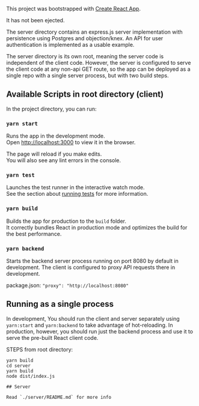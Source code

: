 This project was bootstrapped with [Create React App](https://github.com/facebook/create-react-app).

It has not been ejected.

The server directory contains an express.js server implementation with persistence using Postgres
and objection/knex.  An API for user authentication is implemented as a usable example.

The server directory is its own root, meaning the server code is independent of the client code.
However, the server is configured to serve the client code at any non-api GET route, so the app
can be deployed as a single repo with a single server process, but with two build steps.

## Available Scripts in root directory (client)

In the project directory, you can run:

### `yarn start`

Runs the app in the development mode.<br />
Open [http://localhost:3000](http://localhost:3000) to view it in the browser.

The page will reload if you make edits.<br />
You will also see any lint errors in the console.

### `yarn test`

Launches the test runner in the interactive watch mode.<br />
See the section about [running tests](https://facebook.github.io/create-react-app/docs/running-tests) for more information.

### `yarn build`

Builds the app for production to the `build` folder.<br />
It correctly bundles React in production mode and optimizes the build for the best performance.

### `yarn backend`

Starts the backend server process running on port 8080 by default in development.  The client is configured
to proxy API requests there in development.

package.json:   `"proxy": "http://localhost:8080"`

## Running as a single process

In development, You should run the client and server separately using `yarn:start` and `yarn:backend` to take
advantage of hot-reloading. In production, however, you should run just the backend process and use it to serve
the pre-built React client code.

STEPS from root directory:

```
yarn build
cd server
yarn build
node dist/index.js

## Server

Read `./server/README.md` for more info
